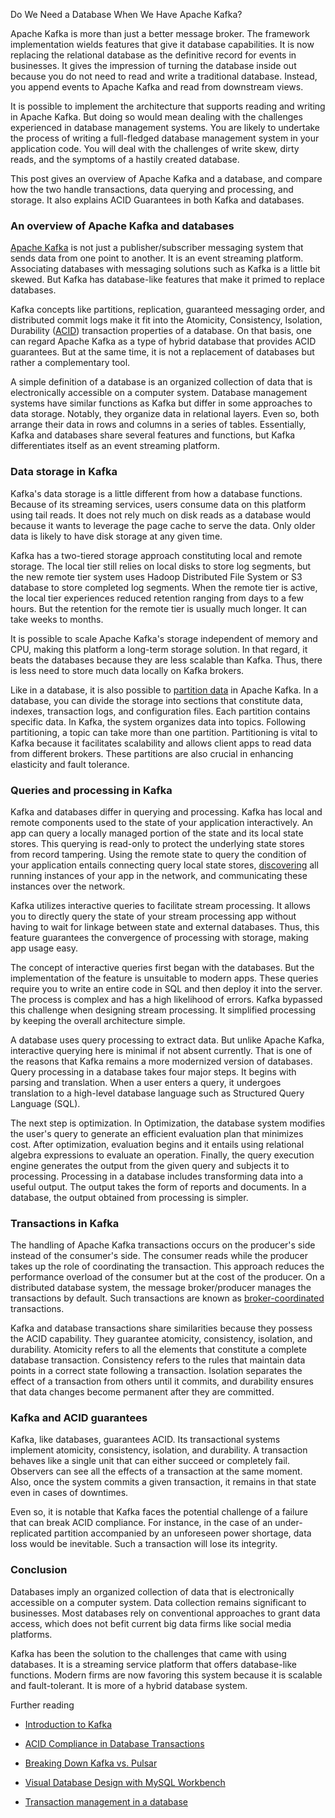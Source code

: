 Do We Need a Database When We Have Apache Kafka?

Apache Kafka is more than just a better message broker. The framework implementation wields features that give it database capabilities. It is now replacing the relational database as the definitive record for events in businesses. It gives the impression of turning the database inside out because you do not need to read and write a traditional database. Instead, you append events to Apache Kafka and read from downstream views.

It is possible to implement the architecture that supports reading and writing in Apache Kafka. But doing so would mean dealing with the challenges experienced in database management systems. You are likely to undertake the process of writing a full-fledged database management system in your application code. You will deal with the challenges of write skew, dirty reads, and the symptoms of a hastily created database.

This post gives an overview of Apache Kafka and a database, and compare how the two handle transactions, data querying and processing, and storage. It also explains ACID Guarantees in both Kafka and databases.

### An overview of Apache Kafka and databases

[Apache Kafka](https://kafka.apache.org/) is not just a publisher/subscriber messaging system that sends data from one point to another. It is an event streaming platform. Associating databases with messaging solutions such as Kafka is a little bit skewed. But Kafka has database-like features that make it primed to replace databases.

Kafka concepts like partitions, replication, guaranteed messaging order, and distributed commit logs make it fit into the Atomicity, Consistency, Isolation, Durability ([ACID](/engineering-education/ensuring-acid-compliance-in-database-transactions/)) transaction properties of a database. On that basis, one can regard Apache Kafka as a type of hybrid database that provides ACID guarantees. But at the same time, it is not a replacement of databases but rather a complementary tool.

A simple definition of a database is an organized collection of data that is electronically accessible on a computer system. Database management systems have similar functions as Kafka but differ in some approaches to data storage. Notably, they organize data in relational layers. Even so, both arrange their data in rows and columns in a series of tables. Essentially, Kafka and databases share several features and functions, but Kafka differentiates itself as an event streaming platform.

### Data storage in Kafka

Kafka's data storage is a little different from how a database functions. Because of its streaming services, users consume data on this platform using tail reads. It does not rely much on disk reads as a database would because it wants to leverage the page cache to serve the data. Only older data is likely to have disk storage at any given time.

Kafka has a two-tiered storage approach constituting local and remote storage. The local tier still relies on local disks to store log segments, but the new remote tier system uses Hadoop Distributed File System or S3 database to store completed log segments. When the remote tier is active, the local tier experiences reduced retention ranging from days to a few hours. But the retention for the remote tier is usually much longer. It can take weeks to months.

It is possible to scale Apache Kafka's storage independent of memory and CPU, making this platform a long-term storage solution. In that regard, it beats the databases because they are less scalable than Kafka. Thus, there is less need to store much data locally on Kafka brokers.

Like in a database, it is also possible to [partition data](https://kafka.apache.org/081/documentation.html) in Apache Kafka. In a database, you can divide the storage into sections that constitute data, indexes, transaction logs, and configuration files. Each partition contains specific data. In Kafka, the system organizes data into topics. Following partitioning, a topic can take more than one partition. Partitioning is vital to Kafka because it facilitates scalability and allows client apps to read data from different brokers. These partitions are also crucial in enhancing elasticity and fault tolerance.

### Queries and processing in Kafka

Kafka and databases differ in querying and processing. Kafka has local and remote components used to the state of your application interactively. An app can query a locally managed portion of the state and its local state stores. This querying is read-only to protect the underlying state stores from record tampering. Using the remote state to query the condition of your application entails connecting query local state stores, [discovering](https://kafka.apache.org/10/documentation/streams/developer-guide/interactive-queries.html) all running instances of your app in the network, and communicating these instances over the network.

Kafka utilizes interactive queries to facilitate stream processing. It allows you to directly query the state of your stream processing app without having to wait for linkage between state and external databases. Thus, this feature guarantees the convergence of processing with storage, making app usage easy.

The concept of interactive queries first began with the databases. But the implementation of the feature is unsuitable to modern apps. These queries require you to write an entire code in SQL and then deploy it into the server. The process is complex and has a high likelihood of errors. Kafka bypassed this challenge when designing stream processing. It simplified processing by keeping the overall architecture simple.

A database uses query processing to extract data. But unlike Apache Kafka, interactive querying here is minimal if not absent currently. That is one of the reasons that Kafka remains a more modernized version of databases. Query processing in a database takes four major steps. It begins with parsing and translation. When a user enters a query, it undergoes translation to a high-level database language such as Structured Query Language (SQL).

The next step is optimization. In Optimization, the database system modifies the user's query to generate an efficient evaluation plan that minimizes cost. After optimization, evaluation begins and it entails using relational algebra expressions to evaluate an operation. Finally, the query execution engine generates the output from the given query and subjects it to processing. Processing in a database includes transforming data into a useful output. The output takes the form of reports and documents. In a database, the output obtained from processing is simpler.

### Transactions in Kafka

The handling of Apache Kafka transactions occurs on the producer's side instead of the consumer's side. The consumer reads while the producer takes up the role of coordinating the transaction. This approach reduces the performance overload of the consumer but at the cost of the producer. On a distributed database system, the message broker/producer manages the transactions by default. Such transactions are known as [broker-coordinated](https://www.ibm.com/docs/en/integration-bus/9.0.0?topic=behavior-message-flow-transactions) transactions.

Kafka and database transactions share similarities because they possess the ACID capability. They guarantee atomicity, consistency, isolation, and durability. Atomicity refers to all the elements that constitute a complete database transaction. Consistency refers to the rules that maintain data points in a correct state following a transaction. Isolation separates the effect of a transaction from others until it commits, and durability ensures that data changes become permanent after they are committed.

### Kafka and ACID guarantees

Kafka, like databases, guarantees ACID. Its transactional systems implement atomicity, consistency, isolation, and durability. A transaction behaves like a single unit that can either succeed or completely fail. Observers can see all the effects of a transaction at the same moment. Also, once the system commits a given transaction, it remains in that state even in cases of downtimes.

Even so, it is notable that Kafka faces the potential challenge of a failure that can break ACID compliance. For instance, in the case of an under-replicated partition accompanied by an unforeseen power shortage, data loss would be inevitable. Such a transaction will lose its integrity.

### Conclusion

Databases imply an organized collection of data that is electronically accessible on a computer system. Data collection remains significant to businesses. Most databases rely on conventional approaches to grant data access, which does not befit current big data firms like social media platforms.

Kafka has been the solution to the challenges that came with using databases. It is a streaming service platform that offers database-like functions. Modern firms are now favoring this system because it is scalable and fault-tolerant. It is more of a hybrid database system.

Further reading 
- [Introduction to Kafka](/engineering-education/introduction-to-kafka/)

- [ACID Compliance in Database Transactions](/engineering-education/ensuring-acid-compliance-in-database-transactions/)

- [Breaking Down Kafka vs. Pulsar](/engineering-education/breaking-down-kafka-vs-pulsar/)

- [Visual Database Design with MySQL Workbench](/engineering-education/visual-database-design-with-mysql-workbench/)

- [Transaction management in a database](/engineering-education/transaction-management-in-database/)